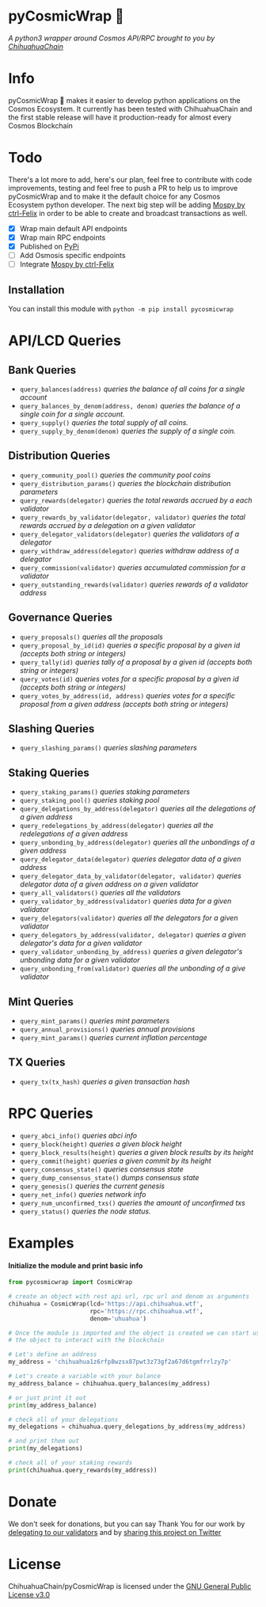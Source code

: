 # pyCosmicWrap 🌯
_A python3 wrapper around Cosmos API/RPC brought to you by [ChihuahuaChain](https://chihuahua.wtf)_

# Info
pyCosmicWrap 🌯 makes it easier to develop python applications on the Cosmos Ecosystem.
It currently has been tested with ChihuahuaChain and the first stable release will have it production-ready for almost every Cosmos Blockchain

# Todo
There's a lot more to add, here's our plan, feel free to contribute with code improvements, testing and feel free to push a PR to help us to improve pyCosmicWrap and to make it the default choice for any Cosmos Ecosystem python developer. The next big step will be adding [Mospy by ctrl-Felix](https://github.com/ctrl-Felix/mospy) in order to be able to create and broadcast transactions as well.

- [x] Wrap main default API endpoints
- [x] Wrap main RPC endpoints
- [x] Published on [PyPi](https://pypi.org/project/pyCosmicWrap/) 
- [ ] Add Osmosis specific endpoints
- [ ] Integrate [Mospy by ctrl-Felix](https://github.com/ctrl-Felix/mospy)

## Installation

You can install this module with
`python -m pip install pycosmicwrap`

# API/LCD Queries

## Bank Queries
- `query_balances(address)` _queries the balance of all coins for a single account_
- `query_balances_by_denom(address, denom)` _queries the balance of a single coin for a single account._
- `query_supply()` _queries the total supply of all coins._
- `query_supply_by_denom(denom)` _queries the supply of a single coin._

## Distribution Queries
- `query_community_pool()` _queries the community pool coins_
- `query_distribution_params()` _queries the blockchain distribution parameters_
- `query_rewards(delegator)` _queries the total rewards accrued by a each validator_
- `query_rewards_by_validator(delegator, validator)` _queries the total rewards accrued by a delegation on a given validator_
- `query_delegator_validators(delegator)` _queries the validators of a delegator_
- `query_withdraw_address(delegator)` _queries withdraw address of a delegator_
- `query_commission(validator)` _queries accumulated commission for a validator_
- `query_outstanding_rewards(validator)` _queries rewards of a validator address_

## Governance Queries
- `query_proposals()` _queries all the proposals_
- `query_proposal_by_id(id)` _queries a specific proposal by a given id (accepts both string or integers)_
- `query_tally(id)` _queries tally of a proposal by a given id (accepts both string or integers)_
- `query_votes(id)` _queries votes for a specific proposal by a given id (accepts both string or integers)_
- `query_votes_by_address(id, address)` _queries votes for a specific proposal from a given address (accepts both string or integers)_

## Slashing Queries
- `query_slashing_params()` _queries slashing parameters_

## Staking Queries
- `query_staking_params()` _queries staking parameters_
- `query_staking_pool()` _queries staking pool_
- `query_delegations_by_address(delegator)` _queries all the delegations of a given address_
- `query_redelegations_by_address(delegator)` _queries all the redelegations of a given address_
- `query_unbonding_by_address(delegator)` _queries all the unbondings of a given address_
- `query_delegator_data(delegator)` _queries delegator data of a given address_
- `query_delegator_data_by_validator(delegator, validator)` _queries delegator data of a given address on a given validator_
- `query_all_validators()` _queries all the validators_
- `query_validator_by_address(validator)` _queries data for a given validator_
- `query_delegators(validator)` _queries all the delegators for a given validator_
- `query_delegators_by_address(validator, delegator)` _queries a given delegator's data for a given validator_
- `query_validator_unbonding_by_address)` _queries a given delegator's unbonding data for a given validator_
- `query_unbonding_from(validator)` _queries all the unbonding of a give validator_

## Mint Queries
- `query_mint_params()` _queries mint parameters_
- `query_annual_provisions()` _queries annual provisions_
- `query_mint_params()` _queries current inflation percentage_

## TX Queries
- `query_tx(tx_hash)` _queries a given transaction hash_

# RPC Queries

- `query_abci_info()` _queries abci info_
- `query_block(height)` _queries a given block height_
- `query_block_results(height)` _queries a given block results by its height_
- `query_commit(height)` _queries a given commit by its height_
- `query_consensus_state()` _queries consensus state_
- `query_dump_consensus_state()` _dumps consensus state_
- `query_genesis()` _queries the current genesis_
- `query_net_info()` _queries network info_
- `query_num_unconfirmed_txs()` _queries the amount of unconfirmed txs_
- `query_status()` _queries the node status._



# Examples

#### Initialize the module and print basic info
```python
from pycosmicwrap import CosmicWrap

# create an object with rest api url, rpc url and denom as arguments
chihuahua = CosmicWrap(lcd='https://api.chihuahua.wtf',
                       rpc='https://rpc.chihuahua.wtf',
                       denom='uhuahua')

# Once the module is imported and the object is created we can start using
# the object to interact with the blockchain

# Let's define an address
my_address = 'chihuahua1z6rfp8wzsx87pwt3z73gf2a67d6tgmfrrlzy7p'

# Let's create a variable with your balance
my_address_balance = chihuahua.query_balances(my_address)

# or just print it out
print(my_address_balance)

# check all of your delegations
my_delegations = chihuahua.query_delegations_by_address(my_address)

# and print them out
print(my_delegations)

# check all of your staking rewards
print(chihuahua.query_rewards(my_address))

```


# Donate
We don't seek for donations, but you can say Thank You for our work by [delegating to our validators](https://delegate.chihuahua.wtf) and by [sharing this project on Twitter](https://twitter.com/intent/tweet?text=Check%20out%20%23pyCosmicWrap%20%F0%9F%8C%AF%20by%20%40ChihuahuaChain%20-%20A%20%23python%20wrapper%20for%20%40cosmos%20on%20https%3A//github.com/ChihuahuaChain/pyCosmicWrap%20%23HUAHUA%20%23Chihuahua%20%23WOOF%0A)

# License
ChihuahuaChain/pyCosmicWrap is licensed under the [GNU General Public License v3.0](https://choosealicense.com/licenses/gpl-3.0/)
